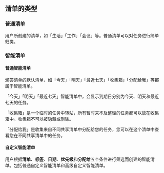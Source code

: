 ## 清单的类型

### 普通清单

用户所创建的清单，如「生活」「工作」「会议」等。普通清单可以对任务进行简单归类。

### 智能清单

#### 普通智能清单

滴答清单的默认清单，如「今天」「明天」「最近七天」「收集箱」「分配给我」等都属于智能清单。

「今天」「明天」「最近七天」智能清单中，会显示到期日分别为今天、明天和最近七天的任务。

「收集箱」是一个临时的任务中转站，所有暂时来不及整理的任务都可以放在收集箱中。收集箱不可以被隐藏或删除。

「分配给我」是收集来自不同共享清单中分配给您的任务，您可以在这个清单中查看您在不同共享清单中的任务。

#### 自定义智能清单

用户根据**清单**、**标签**、**日期**、**优先级**和**分配给**五个条件进行筛选而创建的智能清单。包括普通自定义智能清单和高级自定义智能清单。
